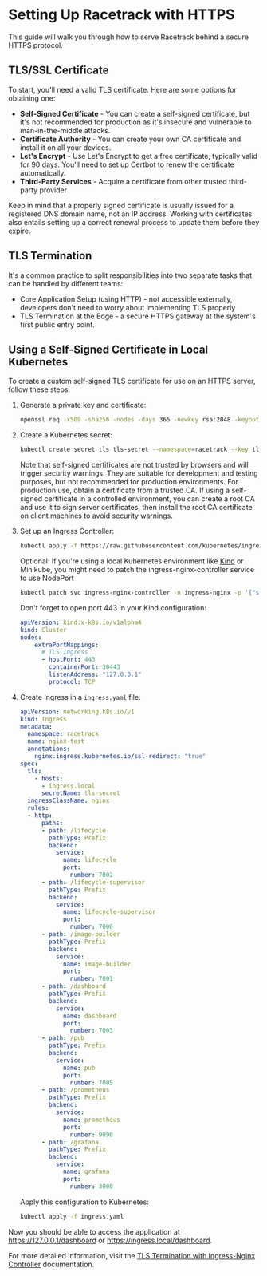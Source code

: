 # Setting Up Racetrack with HTTPS
This guide will walk you through how to serve Racetrack behind a secure HTTPS protocol.

## TLS/SSL Certificate
To start, you'll need a valid TLS certificate. Here are some options for obtaining one:

-   **Self-Signed Certificate** -
    You can create a self-signed certificate, but it's not recommended for production as it's insecure and vulnerable to man-in-the-middle attacks.
-   **Certificate Authority** - 
    You can create your own CA certificate and install it on all your devices.
-   **Let's Encrypt** -
    Use Let's Encrypt to get a free certificate, typically valid for 90 days. You'll need to set up Certbot to renew the certificate automatically.
-   **Third-Party Services** - Acquire a certificate from other trusted third-party provider

Keep in mind that a properly signed certificate is usually issued for a registered DNS domain name, not an IP address.
Working with certificates also entails setting up a correct renewal process to update them before they expire.

## TLS Termination
It's a common practice to split responsibilities into two separate tasks that can be handled by different teams:
- Core Application Setup (using HTTP) - not accessible externally, developers don't need to worry about implementing TLS properly
- TLS Termination at the Edge - a secure HTTPS gateway at the system's first public entry point.

## Using a Self-Signed Certificate in Local Kubernetes
To create a custom self-signed TLS certificate for use on an HTTPS server, follow these steps:

1.  Generate a private key and certificate:
    ```sh
    openssl req -x509 -sha256 -nodes -days 365 -newkey rsa:2048 -keyout tls.key -out tls.crt -subj "/CN=ingress.local/O=nginxsvc"
    ```

2.  Create a Kubernetes secret:
    ```sh
    kubectl create secret tls tls-secret --namespace=racetrack --key tls.key --cert tls.crt
    ```
    
    Note that self-signed certificates are not trusted by browsers and will trigger security warnings.
    They are suitable for development and testing purposes, but not recommended for production environments.
    For production use, obtain a certificate from a trusted CA. If using a self-signed certificate in a controlled environment, you can create a root CA and use it to sign server certificates, then install the root CA certificate on client machines to avoid security warnings.

3.  Set up an Ingress Controller:
    ```sh
    kubectl apply -f https://raw.githubusercontent.com/kubernetes/ingress-nginx/controller-v1.8.2/deploy/static/provider/cloud/deploy.yaml
    ```
    
    Optional: If you're using a local Kubernetes environment like [Kind](https://kind.sigs.k8s.io/) or Minikube,
    you might need to patch the ingress-nginx-controller service to use NodePort
    ```sh
    kubectl patch svc ingress-nginx-controller -n ingress-nginx -p '{"spec": {"type": "NodePort", "ports": [{"nodePort": 30443, "port": 443, "targetPort": 443, "protocol": "TCP", "name": "https"}]}}'
    ```
    Don't forget to open port 443 in your Kind configuration:
    ```yaml
    apiVersion: kind.x-k8s.io/v1alpha4
    kind: Cluster
    nodes:
        extraPortMappings:
          # TLS Ingress
          - hostPort: 443
            containerPort: 30443
            listenAddress: "127.0.0.1"
            protocol: TCP
    ```

4.  Create Ingress in a `ingress.yaml` file.
    ```yaml
    apiVersion: networking.k8s.io/v1
    kind: Ingress
    metadata:
      namespace: racetrack
      name: nginx-test
      annotations:
        nginx.ingress.kubernetes.io/ssl-redirect: "true"
    spec:
      tls:
        - hosts:
          - ingress.local
          secretName: tls-secret
      ingressClassName: nginx
      rules:
      - http:
          paths:
          - path: /lifecycle
            pathType: Prefix
            backend:
              service:
                name: lifecycle
                port:
                  number: 7002
          - path: /lifecycle-supervisor
            pathType: Prefix
            backend:
              service:
                name: lifecycle-supervisor
                port:
                  number: 7006
          - path: /image-builder
            pathType: Prefix
            backend:
              service:
                name: image-builder
                port:
                  number: 7001
          - path: /dashboard
            pathType: Prefix
            backend:
              service:
                name: dashboard
                port:
                  number: 7003
          - path: /pub
            pathType: Prefix
            backend:
              service:
                name: pub
                port:
                  number: 7005
          - path: /prometheus
            pathType: Prefix
            backend:
              service:
                name: prometheus
                port:
                  number: 9090
          - path: /grafana
            pathType: Prefix
            backend:
              service:
                name: grafana
                port:
                  number: 3000
    ```
    
    Apply this configuration to Kubernetes:
    ```sh
    kubectl apply -f ingress.yaml
    ```

Now you should be able to access the application at https://127.0.0.1/dashboard or https://ingress.local/dashboard.

For more detailed information, visit the
[TLS Termination with Ingress-Nginx Controller](https://kubernetes.github.io/ingress-nginx/examples/tls-termination/)
documentation.
